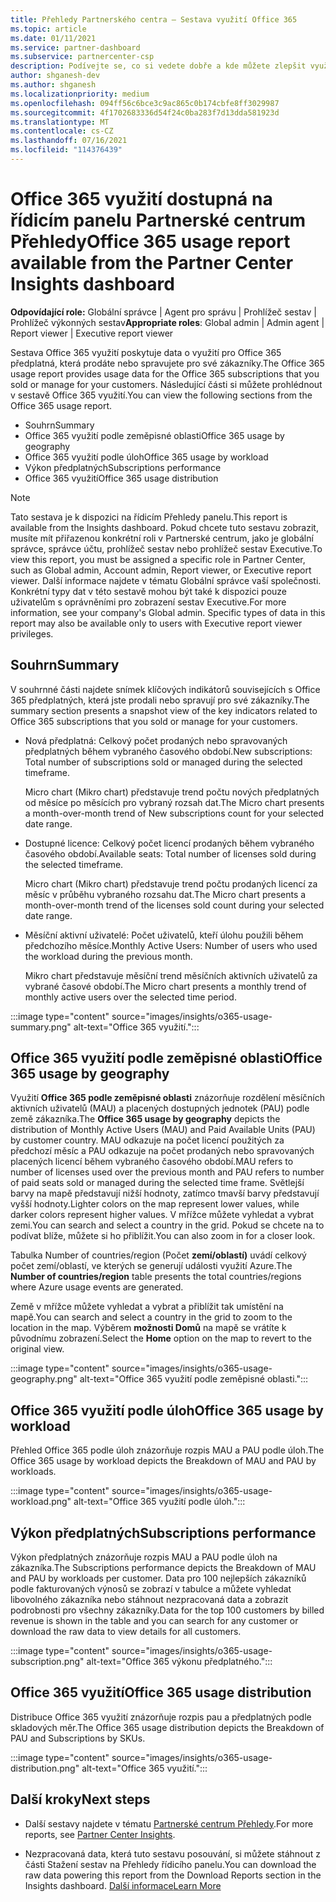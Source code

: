 ```yaml
---
title: Přehledy Partnerského centra – Sestava využití Office 365
ms.topic: article
ms.date: 01/11/2021
ms.service: partner-dashboard
ms.subservice: partnercenter-csp
description: Podívejte se, co si vedete dobře a kde můžete zlepšit využití předplatných, Office 365 prodáte nebo spravujete pro své zákazníky.
author: shganesh-dev
ms.author: shganesh
ms.localizationpriority: medium
ms.openlocfilehash: 094ff56c6bce3c9ac865c0b174cbfe8ff3029987
ms.sourcegitcommit: 4f1702683336d54f24c0ba283f7d13dda581923d
ms.translationtype: MT
ms.contentlocale: cs-CZ
ms.lasthandoff: 07/16/2021
ms.locfileid: "114376439"
---
```

# <a name="office-365-usage-report-available-from-the-partner-center-insights-dashboard"></a><span data-ttu-id="1e743-103">Office 365 využití dostupná na řídicím panelu Partnerské centrum Přehledy</span><span class="sxs-lookup"><span data-stu-id="1e743-103">Office 365 usage report available from the Partner Center Insights dashboard</span></span>

<span data-ttu-id="1e743-104">**Odpovídající role:** Globální správce | Agent pro správu | Prohlížeč sestav | Prohlížeč výkonných sestav</span><span class="sxs-lookup"><span data-stu-id="1e743-104">**Appropriate roles**: Global admin | Admin agent | Report viewer | Executive report viewer</span></span>

<span data-ttu-id="1e743-105">Sestava Office 365 využití poskytuje data o využití pro Office 365 předplatná, která prodáte nebo spravujete pro své zákazníky.</span><span class="sxs-lookup"><span data-stu-id="1e743-105">The Office 365 usage report provides usage data for the Office 365 subscriptions that you sold or manage for your customers.</span></span> <span data-ttu-id="1e743-106">Následující části si můžete prohlédnout v sestavě Office 365 využití.</span><span class="sxs-lookup"><span data-stu-id="1e743-106">You can view the following sections from the Office 365 usage report.</span></span>

- <span data-ttu-id="1e743-107">Souhrn</span><span class="sxs-lookup"><span data-stu-id="1e743-107">Summary</span></span>
- <span data-ttu-id="1e743-108">Office 365 využití podle zeměpisné oblasti</span><span class="sxs-lookup"><span data-stu-id="1e743-108">Office 365 usage by geography</span></span>
- <span data-ttu-id="1e743-109">Office 365 využití podle úloh</span><span class="sxs-lookup"><span data-stu-id="1e743-109">Office 365 usage by workload</span></span>
- <span data-ttu-id="1e743-110">Výkon předplatných</span><span class="sxs-lookup"><span data-stu-id="1e743-110">Subscriptions performance</span></span>
- <span data-ttu-id="1e743-111">Office 365 využití</span><span class="sxs-lookup"><span data-stu-id="1e743-111">Office 365 usage distribution</span></span>

 > [!NOTE]
 > <span data-ttu-id="1e743-112">Tato sestava je k dispozici na řídicím Přehledy panelu.</span><span class="sxs-lookup"><span data-stu-id="1e743-112">This report is available from the Insights dashboard.</span></span> <span data-ttu-id="1e743-113">Pokud chcete tuto sestavu zobrazit, musíte mít přiřazenou konkrétní roli v Partnerské centrum, jako je globální správce, správce účtu, prohlížeč sestav nebo prohlížeč sestav Executive.</span><span class="sxs-lookup"><span data-stu-id="1e743-113">To view this report, you must be assigned a specific role in Partner Center, such as Global admin, Account admin, Report viewer, or Executive report viewer.</span></span> <span data-ttu-id="1e743-114">Další informace najdete v tématu Globální správce vaší společnosti. Konkrétní typy dat v této sestavě mohou být také k dispozici pouze uživatelům s oprávněními pro zobrazení sestav Executive.</span><span class="sxs-lookup"><span data-stu-id="1e743-114">For more information, see your company's Global admin. Specific types of data in this report may also be available only to users with Executive report viewer privileges.</span></span>

## <a name="summary"></a><span data-ttu-id="1e743-115">Souhrn</span><span class="sxs-lookup"><span data-stu-id="1e743-115">Summary</span></span>

<span data-ttu-id="1e743-116">V souhrnné části najdete snímek klíčových indikátorů souvisejících s Office 365 předplatných, která jste prodali nebo spravují pro své zákazníky.</span><span class="sxs-lookup"><span data-stu-id="1e743-116">The summary section presents a snapshot view of the key indicators related to Office 365 subscriptions that you sold or manage for your customers.</span></span>  

- <span data-ttu-id="1e743-117">Nová předplatná: Celkový počet prodaných nebo spravovaných předplatných během vybraného časového období.</span><span class="sxs-lookup"><span data-stu-id="1e743-117">New subscriptions: Total number of subscriptions sold or managed during the selected timeframe.</span></span>

   <span data-ttu-id="1e743-118">Micro chart (Mikro chart) představuje trend počtu nových předplatných od měsíce po měsících pro vybraný rozsah dat.</span><span class="sxs-lookup"><span data-stu-id="1e743-118">The Micro chart presents a month-over-month trend of New subscriptions count for your selected date range.</span></span>

- <span data-ttu-id="1e743-119">Dostupné licence: Celkový počet licencí prodaných během vybraného časového období.</span><span class="sxs-lookup"><span data-stu-id="1e743-119">Available seats: Total number of licenses sold during the selected timeframe.</span></span>

   <span data-ttu-id="1e743-120">Micro chart (Mikro chart) představuje trend počtu prodaných licencí za měsíc v průběhu vybraného rozsahu dat.</span><span class="sxs-lookup"><span data-stu-id="1e743-120">The Micro chart presents a month-over-month trend of the licenses sold count during your selected date range.</span></span>

- <span data-ttu-id="1e743-121">Měsíční aktivní uživatelé: Počet uživatelů, kteří úlohu použili během předchozího měsíce.</span><span class="sxs-lookup"><span data-stu-id="1e743-121">Monthly Active Users: Number of users who used the workload during the previous month.</span></span> 

   <span data-ttu-id="1e743-122">Mikro chart představuje měsíční trend měsíčních aktivních uživatelů za vybrané časové období.</span><span class="sxs-lookup"><span data-stu-id="1e743-122">The Micro chart presents a monthly trend of monthly active users over the selected time period.</span></span>

:::image type="content" source="images/insights/o365-usage-summary.png" alt-text="Office 365 využití.":::

## <a name="office-365-usage-by-geography"></a><span data-ttu-id="1e743-124">Office 365 využití podle zeměpisné oblasti</span><span class="sxs-lookup"><span data-stu-id="1e743-124">Office 365 usage by geography</span></span>

<span data-ttu-id="1e743-125">Využití **Office 365 podle zeměpisné oblasti** znázorňuje rozdělení měsíčních aktivních uživatelů (MAU) a placených dostupných jednotek (PAU) podle země zákazníka.</span><span class="sxs-lookup"><span data-stu-id="1e743-125">The **Office 365 usage by geography** depicts the distribution of Monthly Active Users (MAU) and Paid Available Units (PAU) by customer country.</span></span> <span data-ttu-id="1e743-126">MAU odkazuje na počet licencí použitých za předchozí měsíc a PAU odkazuje na počet prodaných nebo spravovaných placených licencí během vybraného časového období.</span><span class="sxs-lookup"><span data-stu-id="1e743-126">MAU refers to number of licenses used over the previous month and PAU refers to number of paid seats sold or managed during the selected time frame.</span></span> <span data-ttu-id="1e743-127">Světlejší barvy na mapě představují nižší hodnoty, zatímco tmavší barvy představují vyšší hodnoty.</span><span class="sxs-lookup"><span data-stu-id="1e743-127">Lighter colors on the map represent lower values, while darker colors represent higher values.</span></span> <span data-ttu-id="1e743-128">V mřížce můžete vyhledat a vybrat zemi.</span><span class="sxs-lookup"><span data-stu-id="1e743-128">You can search and select a country in the grid.</span></span> <span data-ttu-id="1e743-129">Pokud se chcete na to podívat blíže, můžete si ho přiblížit.</span><span class="sxs-lookup"><span data-stu-id="1e743-129">You can also zoom in for a closer look.</span></span>

<span data-ttu-id="1e743-130">Tabulka Number of countries/region (Počet **zemí/oblastí)** uvádí celkový počet zemí/oblastí, ve kterých se generují události využití Azure.</span><span class="sxs-lookup"><span data-stu-id="1e743-130">The **Number of countries/region** table presents the total countries/regions where Azure usage events are generated.</span></span>

<span data-ttu-id="1e743-131">Země v mřížce můžete vyhledat a vybrat a přiblížit tak umístění na mapě.</span><span class="sxs-lookup"><span data-stu-id="1e743-131">You can search and select a country in the grid to zoom to the location in the map.</span></span> <span data-ttu-id="1e743-132">Výběrem **možnosti Domů** na mapě se vrátíte k původnímu zobrazení.</span><span class="sxs-lookup"><span data-stu-id="1e743-132">Select the **Home** option on the map to revert to the original view.</span></span>


:::image type="content" source="images/insights/o365-usage-geography.png" alt-text="Office 365 využití podle zeměpisné oblasti.":::

## <a name="office-365-usage-by-workload"></a><span data-ttu-id="1e743-134">Office 365 využití podle úloh</span><span class="sxs-lookup"><span data-stu-id="1e743-134">Office 365 usage by workload</span></span>

<span data-ttu-id="1e743-135">Přehled Office 365 podle úloh znázorňuje rozpis MAU a PAU podle úloh.</span><span class="sxs-lookup"><span data-stu-id="1e743-135">The Office 365 usage by workload depicts the Breakdown of MAU and PAU by workloads.</span></span>

:::image type="content" source="images/insights/o365-usage-workload.png" alt-text="Office 365 využití podle úloh.":::

## <a name="subscriptions-performance"></a><span data-ttu-id="1e743-137">Výkon předplatných</span><span class="sxs-lookup"><span data-stu-id="1e743-137">Subscriptions performance</span></span>

<span data-ttu-id="1e743-138">Výkon předplatných znázorňuje rozpis MAU a PAU podle úloh na zákazníka.</span><span class="sxs-lookup"><span data-stu-id="1e743-138">The Subscriptions performance depicts the Breakdown of MAU and PAU by workloads per customer.</span></span> <span data-ttu-id="1e743-139">Data pro 100 nejlepších zákazníků podle fakturovaných výnosů se zobrazí v tabulce a můžete vyhledat libovolného zákazníka nebo stáhnout nezpracovaná data a zobrazit podrobnosti pro všechny zákazníky.</span><span class="sxs-lookup"><span data-stu-id="1e743-139">Data for the top 100 customers by billed revenue is shown in the table and you can search for any customer or download the raw data to view details for all customers.</span></span>

:::image type="content" source="images/insights/o365-usage-subscription.png" alt-text="Office 365 výkonu předplatného.":::

## <a name="office-365-usage-distribution"></a><span data-ttu-id="1e743-141">Office 365 využití</span><span class="sxs-lookup"><span data-stu-id="1e743-141">Office 365 usage distribution</span></span>

<span data-ttu-id="1e743-142">Distribuce Office 365 využití znázorňuje rozpis pau a předplatných podle skladových měr.</span><span class="sxs-lookup"><span data-stu-id="1e743-142">The Office 365 usage distribution depicts the Breakdown of PAU and Subscriptions by SKUs.</span></span>

:::image type="content" source="images/insights/o365-usage-distribution.png" alt-text="Office 365 využití.":::

## <a name="next-steps"></a><span data-ttu-id="1e743-144">Další kroky</span><span class="sxs-lookup"><span data-stu-id="1e743-144">Next steps</span></span>

- <span data-ttu-id="1e743-145">Další sestavy najdete v tématu [Partnerské centrum Přehledy](partner-center-insights.md).</span><span class="sxs-lookup"><span data-stu-id="1e743-145">For more reports, see [Partner Center Insights](partner-center-insights.md).</span></span>

- <span data-ttu-id="1e743-146">Nezpracovaná data, která tuto sestavu posouvání, si můžete stáhnout z části Stažení sestav na Přehledy řídicího panelu.</span><span class="sxs-lookup"><span data-stu-id="1e743-146">You can download the raw data powering this report from the Download Reports section in the Insights dashboard.</span></span> [<span data-ttu-id="1e743-147">Další informace</span><span class="sxs-lookup"><span data-stu-id="1e743-147">Learn More</span></span>](insights-download-reports.md) 
